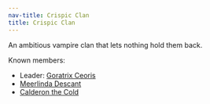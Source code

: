 ```yaml
---
nav-title: Crispic Clan
title: Crispic Clan
---
```


An ambitious vampire clan that lets nothing hold them back.

Known members:
* Leader: [Goratrix Ceoris](../dossiers/goratrix-ceoris)
* [Meerlinda Descant](../dossiers/meerlinda-descant)
* [Calderon the Cold](../dossiers/calderon-the-cold)
